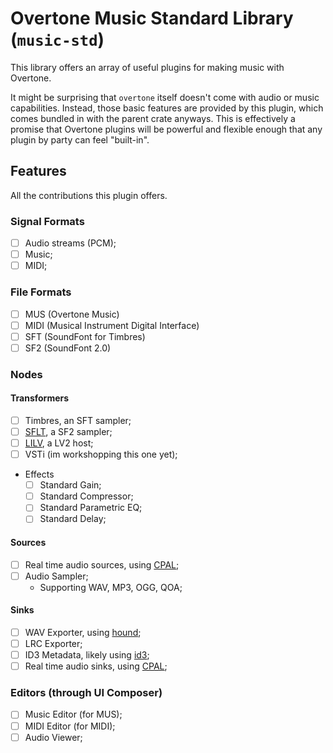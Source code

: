 # Overtone Music Standard Library (`music-std`)

This library offers an array of useful plugins for making music with Overtone.

It might be surprising that `overtone` itself doesn't come with audio or music
capabilities. Instead, those basic features are provided by this plugin,
which comes bundled in with the parent crate anyways. This is effectively
a promise that Overtone plugins will be powerful and flexible enough that
any plugin by party can feel "built-in".

## Features

All the contributions this plugin offers.

### Signal Formats
- [ ] Audio streams (PCM);
- [ ] Music;
- [ ] MIDI;

### File Formats
- [ ] MUS (Overtone Music)
- [ ] MIDI (Musical Instrument Digital Interface)
- [ ] SFT (SoundFont for Timbres)
- [ ] SF2 (SoundFont 2.0)

### Nodes
#### Transformers
- [ ] Timbres, an SFT sampler;
- [ ] [SFLT](https://github.com/estroBiologist), a SF2 sampler;
- [ ] [LILV](https://drobilla.net/docs/lilv/), a LV2 host;
- [ ] VSTi (im workshopping this one yet);
- Effects
    - [ ] Standard Gain;
    - [ ] Standard Compressor;
    - [ ] Standard Parametric EQ;
    - [ ] Standard Delay;

#### Sources
- [ ] Real time audio sources, using [CPAL](https://crates.io/crates/cpal/);
- [ ] Audio Sampler;
    - Supporting WAV, MP3, OGG, QOA;

#### Sinks
- [ ] WAV Exporter, using [hound](https://crates.io/crates/hound);
- [ ] LRC Exporter;
- [ ] ID3 Metadata, likely using [id3](https://crates.io/crates/id3);
- [ ] Real time audio sinks, using [CPAL](https://crates.io/crates/cpal/);

### Editors (through UI Composer)
- [ ] Music Editor (for MUS);
- [ ] MIDI Editor (for MIDI);
- [ ] Audio Viewer;